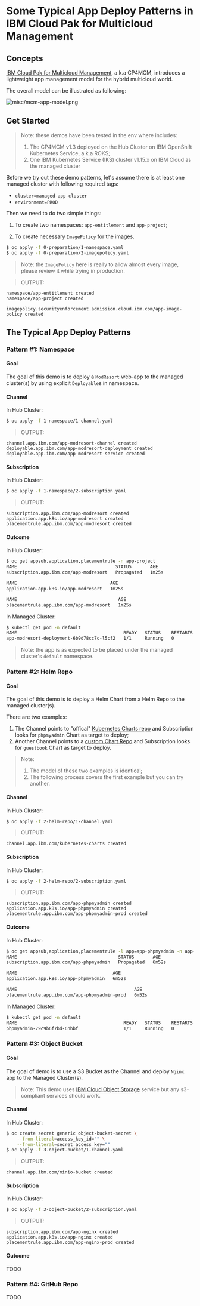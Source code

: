 # Some Typical App Deploy Patterns in IBM Cloud Pak for Multicloud Management

## Concepts

[IBM Cloud Pak for Multicloud Management](https://www.ibm.com/support/knowledgecenter/SSFC4F_1.3.0/kc_welcome_cloud_pak.html), a.k.a CP4MCM, introduces a lightweight app management model for the hybrid multicloud world.

The overall model can be illustrated as following:

![misc/mcm-app-model.png](misc/mcm-app-model.png)

## Get Started

> Note: these demos have been tested in the env where includes:
> 1. The CP4MCM v1.3 deployed on the Hub Cluster on IBM OpenShift Kubernetes Service, a.k.a ROKS;
> 2. One IBM Kubernetes Service (IKS) cluster v1.15.x on IBM Cloud as the managed cluster

Before we try out these demo patterns, let's assume there is at least one managed cluster with following required tags:
- `cluster=managed-app-cluster`
- `environment=PROD`

Then we need to do two simple things:

1. To create two namespaces: `app-entitlement` and `app-project`;

2. To create necessary `ImagePolicy` for the images.

```sh
$ oc apply -f 0-preparation/1-namespace.yaml
$ oc apply -f 0-preparation/2-imagepolicy.yaml
```

> Note: the `ImagePolicy` here is really to allow almost every image, please review it while trying in production.

> OUTPUT:

```
namespace/app-entitlement created
namespace/app-project created

imagepolicy.securityenforcement.admission.cloud.ibm.com/app-image-policy created
```


## The Typical App Deploy Patterns

### Pattern #1: Namespace

#### Goal

The goal of this demo is to deploy a `ModResort` web-app to the managed cluster(s) by using explicit `Deployable`s in namespace.

#### Channel

In Hub Cluster:

```sh
$ oc apply -f 1-namespace/1-channel.yaml
```

> OUTPUT:

```
channel.app.ibm.com/app-modresort-channel created
deployable.app.ibm.com/app-modresort-deployment created
deployable.app.ibm.com/app-modresort-service created
```

#### Subscription

In Hub Cluster:

```sh
$ oc apply -f 1-namespace/2-subscription.yaml
```

> OUTPUT:

```
subscription.app.ibm.com/app-modresort created
application.app.k8s.io/app-modresort created
placementrule.app.ibm.com/app-modresort created
```

#### Outcome

In Hub Cluster:

```sh
$ oc get appsub,application,placementrule -n app-project
NAME                                     STATUS       AGE
subscription.app.ibm.com/app-modresort   Propagated   1m25s

NAME                                   AGE
application.app.k8s.io/app-modresort   1m25s

NAME                                      AGE
placementrule.app.ibm.com/app-modresort   1m25s
```

In Managed Cluster:

```sh
$ kubectl get pod -n default
NAME                                        READY   STATUS    RESTARTS   AGE
app-modresort-deployment-6b9d78cc7c-l5cf2   1/1     Running   0          58s
```

> Note: the app is as expected to be placed under the managed cluster's `default` namespace.


### Pattern #2: Helm Repo

#### Goal

The goal of this demo is to deploy a Helm Chart from a Helm Repo to the managed cluster(s).

There are two examples:
1. The Channel points to "offical" [Kubernetes Charts repo](https://kubernetes-charts.storage.googleapis.com/) and Subscription looks for `phpmyadmin` Chart as target to deploy;
2. Another Channel points to a [custom Chart Repo](https://github.com/IBM/helm101) and Subscription looks for `guestbook` Chart as target to deploy.

> Note: 
> 1. The model of these two examples is identical;
> 2. The following process covers the first example but you can try another.

#### Channel

In Hub Cluster:

```sh
$ oc apply -f 2-helm-repo/1-channel.yaml
```

> OUTPUT:

```
channel.app.ibm.com/kubernetes-charts created
```

#### Subscription

In Hub Cluster:

```sh
$ oc apply -f 2-helm-repo/2-subscription.yaml
```

> OUTPUT:

```
subscription.app.ibm.com/app-phpmyadmin created
application.app.k8s.io/app-phpmyadmin created
placementrule.app.ibm.com/app-phpmyadmin-prod created
```

#### Outcome

In Hub Cluster:

```sh
$ oc get appsub,application,placementrule -l app=app-phpmyadmin -n app-project
NAME                                      STATUS       AGE
subscription.app.ibm.com/app-phpmyadmin   Propagated   6m52s

NAME                                    AGE
application.app.k8s.io/app-phpmyadmin   6m52s

NAME                                            AGE
placementrule.app.ibm.com/app-phpmyadmin-prod   6m52s
```

In Managed Cluster:

```sh
$ kubectl get pod -n default
NAME                                        READY   STATUS    RESTARTS   AGE
phpmyadmin-79c9b6f7bd-6nhbf                 1/1     Running   0          5m14s
```

### Pattern #3: Object Bucket

#### Goal

The goal of demo is to use a S3 Bucket as the Channel and deploy `Nginx` app to the Managed Cluster(s).

> Note: This demo uses [IBM Cloud Object Storage](https://www.ibm.com/sg-en/cloud/object-storage) service but any s3-compliant services should work.

#### Channel

In Hub Cluster:

```sh
$ oc create secret generic object-bucket-secret \
    --from-literal=access_key_id="" \
    --from-literal=secret_access_key=""
$ oc apply -f 3-object-bucket/1-channel.yaml
```

> OUTPUT:

```
channel.app.ibm.com/minio-bucket created
```

#### Subscription

In Hub Cluster:

```sh
$ oc apply -f 3-object-bucket/2-subscription.yaml
```

> OUTPUT:

```
subscription.app.ibm.com/app-nginx created
application.app.k8s.io/app-nginx created
placementrule.app.ibm.com/app-nginx-prod created
```

#### Outcome

TODO

### Pattern #4: GitHub Repo

TODO